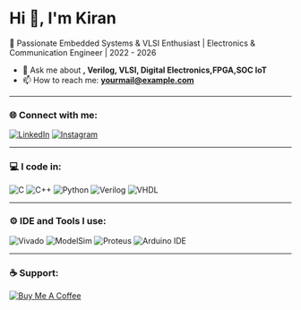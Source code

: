 # Hi 👋, I'm Kiran

🚀 Passionate Embedded Systems & VLSI Enthusiast | Electronics & Communication Engineer | 2022 - 2026  

- 💬 Ask me about **, Verilog, VLSI, Digital Electronics,FPGA,SOC IoT**
- 📫 How to reach me: **yourmail@example.com**

---

### 🌐 Connect with me:
[![LinkedIn]([https://img.shields.io/badge/LinkedIn-blue?logo=linkedin&logoColor=white)](https://www.linkedin.com/in/yourprofile](https://www.linkedin.com/in/kiran-gorajanal-168b3622a?utm_source=share&utm_campaign=share_via&utm_content=profile&utm_medium=android_app))
[![Instagram]([https://img.shields.io/badge/Instagram-pink?logo=instagram&logoColor=white)](https://www.instagram.com/yourprofile](https://www.instagram.com/kiran_gorajanal?igsh=MW11Nmhyd3I0dnZjZQ==))

---

### 💻 I code in:
![C](https://img.shields.io/badge/C-A8B9CC?logo=c&logoColor=white)
![C++](https://img.shields.io/badge/C++-00599C?logo=cplusplus&logoColor=white)
![Python](https://img.shields.io/badge/Python-3776AB?logo=python&logoColor=white)
![Verilog](https://img.shields.io/badge/Verilog-007ACC?logo=verilog&logoColor=white)
![VHDL](https://img.shields.io/badge/VHDL-FFA500?logo=vhdl&logoColor=white)

---

### ⚙️ IDE and Tools I use:
![Vivado](https://img.shields.io/badge/Vivado-FF6600?logo=xilinx&logoColor=white)
![ModelSim](https://img.shields.io/badge/ModelSim-007ACC?logo=intel&logoColor=white)
![Proteus](https://img.shields.io/badge/Proteus-25A162?logo=proteus&logoColor=white)
![Arduino IDE](https://img.shields.io/badge/Arduino_IDE-00979D?logo=arduino&logoColor=white)

---

### ☕ Support:
[![Buy Me A Coffee](https://img.shields.io/badge/Buy%20me%20a%20coffee-F7CA88?logo=buy-me-a-coffee&logoColor=black)](https://www.buymeacoffee.com/yourusername)
 
